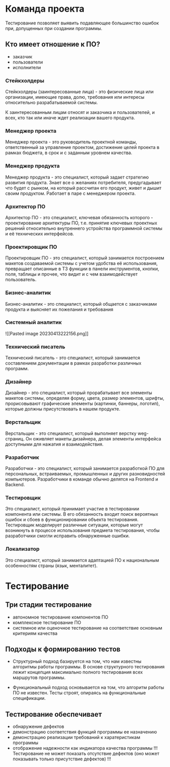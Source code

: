 # Команда проекта
Тестирование позволяет выявить подавляющее большинство ошибок при, допущенных при создании программы.

## Кто имеет отношение к ПО?
- заказчик
- пользователи
- исполнители

### Стейкхолдеры 
Стейкхолдеры (заинтересованные лица) - это физические лица или организации, имеющие права, долю, требования или интересы относительно разрабатываемой системы.

К заинтересованным лицам относят и заказчика и пользователей, и всех, кто так  или иначе ждет реализации вашего продукта.

### Менеджер проекта
Менеджер проекта - это руководитель проектной команды, ответственный за управление проектом, достижение целей проекта в рамках бюджета, в срок и с заданным уровнем качества.

### Менеджер продукта
Менеджер продукта - это специалист, который задает стратегию развития продукта. Знает все о желаниях потребителя, предугадывает что будет с рынком, на который рассчитан его продукт, живет и дышит своим продуктом. Работает в паре с менеджером проекта.

### Архитектор ПО
Архитектор ПО - это специалист, ключевая обязанность которого - проектирование архитектуры ПО, т.е. принятие ключевых проектных решений относительно внутреннего устройства программной системы и её технических интерфейсов.

### Проектировщик ПО
Проектировщик ПО - это специалист, который занимается построением макетов создаваемой системы с учетом удобства её использования, превращает описанные в ТЗ функции в панели инструментов, кнопки, поля, таблицы и прочее, что видит и с чем взаимодействует пользователь.

### Бизнес-аналитик
Бизнес-аналитик - это специалист, который общается с заказчиками продукта и выясняет их пожелания и требования

### Системный аналитик
![[Pasted image 20230413222156.png]]

### Технический писатель
Технический писатель - это специалист, который занимается составлением документации в рамках разработки различных программ.

### Дизайнер
Дизайнер - это специалист, который прорабатывает все элементы макетов системы, определяя форму, цвета, размер элементов, шрифты, прорисовывают графические элементы (картинки, баннеры, логотип), которые должны присутствовать в нашем продукте.

### Верстальщик
Верстальщик - это специалист, который выполняет верстку weg-страниц. Он оживляет макеты дизайнера, делая элементы интерфейса доступными для нажатия и взаимодействия.

### Разработчик
Разработчки - это специалист, который занимается разработкой ПО для персональных, встраиваемых, промышленных и других разновидностей компьютеров. Разработчики в команде обычно делятся на Frontend и Backend.

### Тестировщик
Это специалист, который принимает участие в тестировании компонента или системы. В его обязанность входит поиск вероятных ошибок и сбоев в функционировании объекта тестирования. Тестировщик моделирует различные ситуации, которые могут возникнуть в процессе использования предмета тестирования, чтобы разработчики смогли исправить обнаруженные ошибки.

### Локализатор
Это специалист, который занимается адаптацией ПО к национальным особенностям страны (язык, менталитет).

# Тестирование
## Три стадии тестирование

- автономное тестирование компонентов ПО
- комплексное тестирование ПО
- системное или оценочное тестирование на соответствие основным критериям качества 
## Подходы к формированию тестов
- Структурный подход
базируется на том, что нам известны алгоритмы работы программы. В основе структурного тестирования лежит концепция максимально полного тестирования всех маршрутов программы.

- Функциональный подход
основывается на том, что алгоритм работы ПО не известен. Тесты строят, опираясь на функциональные спецификации.

## Тестирование обеспечивает
- обнаружение дефектов
- демонстрацию соответствия функций программы ее назначению
- демонстрацию реализации требований к харатеристикам программы
- отображение надежности как индикатора качества программы
!!! Тестирование не может показать отсутствие дефектов (оно может показывать только присутствие дефектов) !!!
